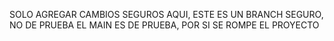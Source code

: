SOLO AGREGAR CAMBIOS SEGUROS AQUI, ESTE ES UN BRANCH SEGURO, NO DE PRUEBA EL MAIN ES DE PRUEBA, POR SI SE ROMPE EL PROYECTO
